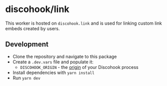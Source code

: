 # discohook/link

This worker is hosted on `discohook.link` and is used for linking custom link embeds created by users.

## Development

- Clone the repository and navigate to this package
- Create a `.dev.vars` file and populate it:
  - `DISCOHOOK_ORIGIN` - the [origin](https://developer.mozilla.org/en-US/docs/Web/API/URL/origin) of your Discohook process
- Install dependencies with `yarn install`
- Run `yarn dev`
